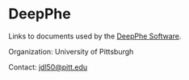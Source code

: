 # DeepPhe

Links to documents used by the [DeepPhe Software](https://deepphe.github.io).

Organization: University of Pittsburgh

Contact: jdl50@pitt.edu

